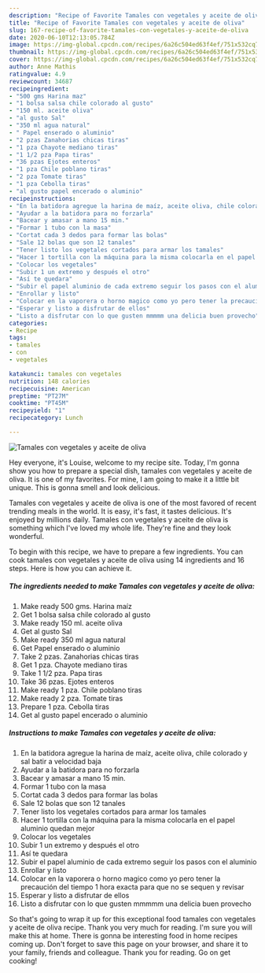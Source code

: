 ```yaml
---
description: "Recipe of Favorite Tamales con vegetales y aceite de oliva"
title: "Recipe of Favorite Tamales con vegetales y aceite de oliva"
slug: 167-recipe-of-favorite-tamales-con-vegetales-y-aceite-de-oliva
date: 2020-06-10T12:13:05.784Z
image: https://img-global.cpcdn.com/recipes/6a26c504ed63f4ef/751x532cq70/tamales-con-vegetales-y-aceite-de-oliva-foto-principal.jpg
thumbnail: https://img-global.cpcdn.com/recipes/6a26c504ed63f4ef/751x532cq70/tamales-con-vegetales-y-aceite-de-oliva-foto-principal.jpg
cover: https://img-global.cpcdn.com/recipes/6a26c504ed63f4ef/751x532cq70/tamales-con-vegetales-y-aceite-de-oliva-foto-principal.jpg
author: Anne Mathis
ratingvalue: 4.9
reviewcount: 34687
recipeingredient:
- "500 gms Harina maz"
- "1 bolsa salsa chile colorado al gusto"
- "150 ml. aceite oliva"
- "al gusto Sal"
- "350 ml agua natural"
- " Papel enserado o aluminio"
- "2 pzas Zanahorias chicas tiras"
- "1 pza Chayote mediano tiras"
- "1 1/2 pza Papa tiras"
- "36 pzas Ejotes enteros"
- "1 pza Chile poblano tiras"
- "2 pza Tomate tiras"
- "1 pza Cebolla tiras"
- "al gusto papel encerado o aluminio"
recipeinstructions:
- "En la batidora agregue la harina de maíz, aceite oliva, chile colorado y sal batir a velocidad baja"
- "Ayudar a la batidora para no forzarla"
- "Bacear y amasar a mano 15 min."
- "Formar 1 tubo con la masa"
- "Cortat cada 3 dedos para formar las bolas"
- "Sale 12 bolas que son 12 tanales"
- "Tener listo los vegetales cortados para armar los tamales"
- "Hacer 1 tortilla con la máquina para la misma colocarla en el papel aluminio quedan mejor"
- "Colocar los vegetales"
- "Subir 1 un extremo y después el otro"
- "Así te quedara"
- "Subir el papel aluminio de cada extremo seguir los pasos con el aluminio"
- "Enrollar y listo"
- "Colocar en la vaporera o horno magico como yo pero tener la precaución del tiempo 1 hora exacta para que no se sequen y revisar"
- "Esperar y listo a disfrutar de ellos"
- "Listo a disfrutar con lo que gusten mmmmm una delicia buen provecho"
categories:
- Recipe
tags:
- tamales
- con
- vegetales

katakunci: tamales con vegetales 
nutrition: 148 calories
recipecuisine: American
preptime: "PT27M"
cooktime: "PT45M"
recipeyield: "1"
recipecategory: Lunch

---
```



![Tamales con vegetales y aceite de oliva](https://img-global.cpcdn.com/recipes/6a26c504ed63f4ef/751x532cq70/tamales-con-vegetales-y-aceite-de-oliva-foto-principal.jpg)

Hey everyone, it's Louise, welcome to my recipe site. Today, I'm gonna show you how to prepare a special dish, tamales con vegetales y aceite de oliva. It is one of my favorites. For mine, I am going to make it a little bit unique. This is gonna smell and look delicious.

Tamales con vegetales y aceite de oliva is one of the most favored of recent trending meals in the world. It is easy, it's fast, it tastes delicious. It's enjoyed by millions daily. Tamales con vegetales y aceite de oliva is something which I've loved my whole life. They're fine and they look wonderful.




To begin with this recipe, we have to prepare a few ingredients. You can cook tamales con vegetales y aceite de oliva using 14 ingredients and 16 steps. Here is how you can achieve it.

<!--inarticleads1-->

##### The ingredients needed to make Tamales con vegetales y aceite de oliva:

1. Make ready 500 gms. Harina maíz
1. Get 1 bolsa salsa chile colorado al gusto
1. Make ready 150 ml. aceite oliva
1. Get al gusto Sal
1. Make ready 350 ml agua natural
1. Get  Papel enserado o aluminio
1. Take 2 pzas. Zanahorias chicas tiras
1. Get 1 pza. Chayote mediano tiras
1. Take 1 1/2 pza. Papa tiras
1. Take 36 pzas. Ejotes enteros
1. Make ready 1 pza. Chile poblano tiras
1. Make ready 2 pza. Tomate tiras
1. Prepare 1 pza. Cebolla tiras
1. Get al gusto papel encerado o aluminio




<!--inarticleads2-->

##### Instructions to make Tamales con vegetales y aceite de oliva:

1. En la batidora agregue la harina de maíz, aceite oliva, chile colorado y sal batir a velocidad baja
1. Ayudar a la batidora para no forzarla
1. Bacear y amasar a mano 15 min.
1. Formar 1 tubo con la masa
1. Cortat cada 3 dedos para formar las bolas
1. Sale 12 bolas que son 12 tanales
1. Tener listo los vegetales cortados para armar los tamales
1. Hacer 1 tortilla con la máquina para la misma colocarla en el papel aluminio quedan mejor
1. Colocar los vegetales
1. Subir 1 un extremo y después el otro
1. Así te quedara
1. Subir el papel aluminio de cada extremo seguir los pasos con el aluminio
1. Enrollar y listo
1. Colocar en la vaporera o horno magico como yo pero tener la precaución del tiempo 1 hora exacta para que no se sequen y revisar
1. Esperar y listo a disfrutar de ellos
1. Listo a disfrutar con lo que gusten mmmmm una delicia buen provecho




So that's going to wrap it up for this exceptional food tamales con vegetales y aceite de oliva recipe. Thank you very much for reading. I'm sure you will make this at home. There is gonna be interesting food in home recipes coming up. Don't forget to save this page on your browser, and share it to your family, friends and colleague. Thank you for reading. Go on get cooking!
